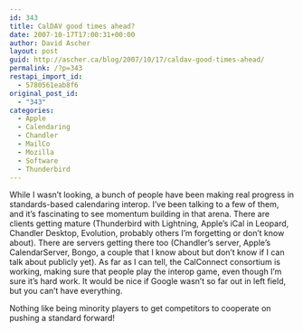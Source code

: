```yaml
---
id: 343
title: CalDAV good times ahead?
date: 2007-10-17T17:00:31+00:00
author: David Ascher
layout: post
guid: http://ascher.ca/blog/2007/10/17/caldav-good-times-ahead/
permalink: /?p=343
restapi_import_id:
  - 5780561eab8f6
original_post_id:
  - "343"
categories:
  - Apple
  - Calendaring
  - Chandler
  - MailCo
  - Mozilla
  - Software
  - Thunderbird
---
```

While I wasn&#8217;t looking, a bunch of people have been making real progress in standards-based calendaring interop. I&#8217;ve been talking to a few of them, and it&#8217;s fascinating to see momentum building in that arena. There are clients getting mature (Thunderbird with Lightning, Apple&#8217;s iCal in Leopard, Chandler Desktop, Evolution, probably others I&#8217;m forgetting or don&#8217;t know about). There are servers getting there too (Chandler&#8217;s server, Apple&#8217;s CalendarServer, Bongo, a couple that I know about but don&#8217;t know if I can talk about publicly yet). As far as I can tell, the CalConnect consortium is working, making sure that people play the interop game, even though I&#8217;m sure it&#8217;s hard work. It would be nice if Google wasn&#8217;t so far out in left field, but you can&#8217;t have everything.

Nothing like being minority players to get competitors to cooperate on pushing a standard forward!